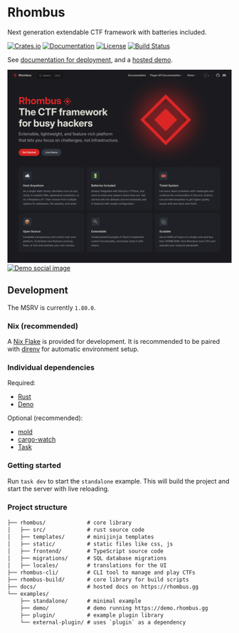 # Rhombus

Next generation extendable CTF framework with batteries included.

[![Crates.io][crates-badge]][crates-url]
[![Documentation][docs-badge]][docs-url]
[![License][license-badge]][license-url]
[![Build Status][actions-badge]][actions-url]

[crates-badge]: https://img.shields.io/crates/v/rhombus.svg
[crates-url]: https://crates.io/crates/rhombus
[docs-badge]: https://docs.rs/rhombus/badge.svg
[docs-url]: https://docs.rs/rhombus
[license-badge]: https://img.shields.io/badge/license-MPL--2.0-blue.svg
[license-url]: https://github.com/rhombusgg/rhombus/blob/main/LICENSE
[actions-badge]: https://github.com/rhombusgg/rhombus/actions/workflows/rust.yaml/badge.svg
[actions-url]: https://github.com/rhombusgg/rhombus/actions/workflows/rust.yaml

See [documentation for deployment](https://rhombus.gg), and a [hosted demo](https://demo.rhombus.gg).

[![Documentation site](./docs/readme/docs.png)](https://rhombus.gg)
[![Demo social image](./docs/readme/demo-opengraph.png)](https://demo.rhombus.gg)

## Development

The MSRV is currently `1.80.0`.

### Nix (recommended)

A [Nix Flake](https://nixos.org) is provided for development. It is recommended to be paired with [direnv](https://direnv.net) for automatic environment setup.

### Individual dependencies

Required:

- [Rust](https://rust-lang.org/learn/get-started)
- [Deno](https://deno.com)

Optional (recommended):

- [mold](https://github.com/rui314/mold)
- [cargo-watch](https://github.com/watchexec/cargo-watch)
- [Task](https://taskfile.dev)

### Getting started

Run `task dev` to start the `standalone` example. This will build the project and start the server with live reloading.

### Project structure

```
├── rhombus/             # core library
│   ├── src/             # rust source code
│   ├── templates/       # minijinja templates
│   ├── static/          # static files like css, js
│   ├── frontend/        # TypeScript source code
│   ├── migrations/      # SQL database migrations
│   ├── locales/         # translations for the UI
├── rhombus-cli/         # CLI tool to manage and play CTFs
├── rhombus-build/       # core library for build scripts
├── docs/                # hosted docs on https://rhombus.gg
└── examples/
    ├── standalone/      # minimal example
    ├── demo/            # demo running https://demo.rhombus.gg
    ├── plugin/          # example plugin library
    └── external-plugin/ # uses `plugin` as a dependency
```
